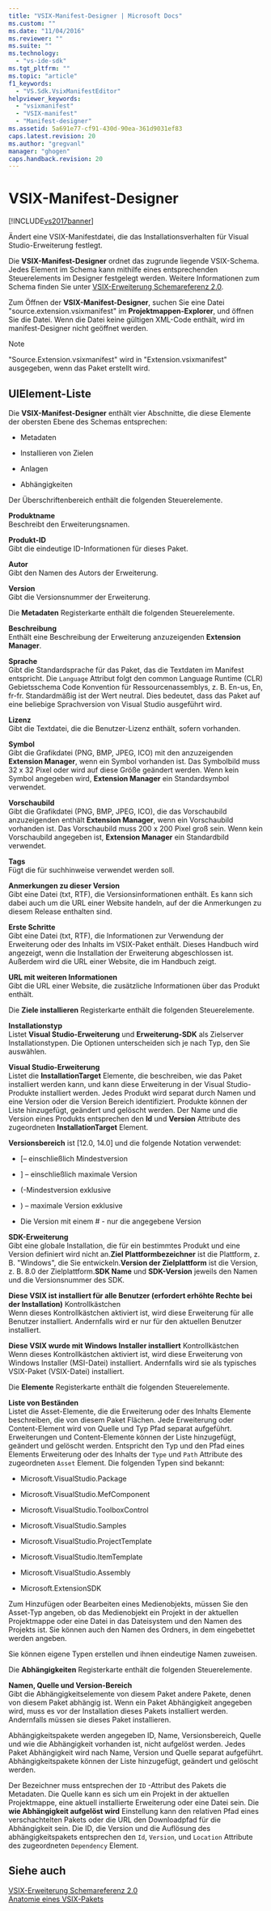 ```yaml
---
title: "VSIX-Manifest-Designer | Microsoft Docs"
ms.custom: ""
ms.date: "11/04/2016"
ms.reviewer: ""
ms.suite: ""
ms.technology: 
  - "vs-ide-sdk"
ms.tgt_pltfrm: ""
ms.topic: "article"
f1_keywords: 
  - "VS.Sdk.VsixManifestEditor"
helpviewer_keywords: 
  - "vsixmanifest"
  - "VSIX-manifest"
  - "Manifest-designer"
ms.assetid: 5a691e77-cf91-430d-90ea-361d9031ef83
caps.latest.revision: 20
ms.author: "gregvanl"
manager: "ghogen"
caps.handback.revision: 20
---
```

# VSIX-Manifest-Designer
[!INCLUDE[vs2017banner](../code-quality/includes/vs2017banner.md)]

Ändert eine VSIX\-Manifestdatei, die das Installationsverhalten für Visual Studio\-Erweiterung festlegt.  
  
 Die **VSIX\-Manifest\-Designer** ordnet das zugrunde liegende VSIX\-Schema. Jedes Element im Schema kann mithilfe eines entsprechenden Steuerelements im Designer festgelegt werden. Weitere Informationen zum Schema finden Sie unter [VSIX\-Erweiterung Schemareferenz 2.0](../extensibility/vsix-extension-schema-2-0-reference.md).  
  
 Zum Öffnen der **VSIX\-Manifest\-Designer**, suchen Sie eine Datei "source.extension.vsixmanifest" im **Projektmappen\-Explorer**, und öffnen Sie die Datei. Wenn die Datei keine gültigen XML\-Code enthält, wird im manifest\-Designer nicht geöffnet werden.  
  
> [!NOTE]
>  "Source.Extension.vsixmanifest" wird in "Extension.vsixmanifest" ausgegeben, wenn das Paket erstellt wird.  
  
## UIElement-Liste  
 Die **VSIX\-Manifest\-Designer** enthält vier Abschnitte, die diese Elemente der obersten Ebene des Schemas entsprechen:  
  
-   Metadaten  
  
-   Installieren von Zielen  
  
-   Anlagen  
  
-   Abhängigkeiten  
  
 Der Überschriftenbereich enthält die folgenden Steuerelemente.  
  
 **Produktname**  
 Beschreibt den Erweiterungsnamen.  
  
 **Produkt\-ID**  
 Gibt die eindeutige ID\-Informationen für dieses Paket.  
  
 **Autor**  
 Gibt den Namen des Autors der Erweiterung.  
  
 **Version**  
 Gibt die Versionsnummer der Erweiterung.  
  
 Die **Metadaten** Registerkarte enthält die folgenden Steuerelemente.  
  
 **Beschreibung**  
 Enthält eine Beschreibung der Erweiterung anzuzeigenden **Extension Manager**.  
  
 **Sprache**  
 Gibt die Standardsprache für das Paket, das die Textdaten im Manifest entspricht. Die `Language` Attribut folgt den common Language Runtime \(CLR\) Gebietsschema Code Konvention für Ressourcenassemblys, z. B. En\-us, En, fr\-fr. Standardmäßig ist der Wert neutral. Dies bedeutet, dass das Paket auf eine beliebige Sprachversion von Visual Studio ausgeführt wird.  
  
 **Lizenz**  
 Gibt die Textdatei, die die Benutzer\-Lizenz enthält, sofern vorhanden.  
  
 **Symbol**  
 Gibt die Grafikdatei \(PNG, BMP, JPEG, ICO\) mit den anzuzeigenden **Extension Manager**, wenn ein Symbol vorhanden ist. Das Symbolbild muss 32 x 32 Pixel oder wird auf diese Größe geändert werden. Wenn kein Symbol angegeben wird, **Extension Manager** ein Standardsymbol verwendet.  
  
 **Vorschaubild**  
 Gibt die Grafikdatei \(PNG, BMP, JPEG, ICO\), die das Vorschaubild anzuzeigenden enthält **Extension Manager**, wenn ein Vorschaubild vorhanden ist. Das Vorschaubild muss 200 x 200 Pixel groß sein. Wenn kein Vorschaubild angegeben ist, **Extension Manager** ein Standardbild verwendet.  
  
 **Tags**  
 Fügt die für suchhinweise verwendet werden soll.  
  
 **Anmerkungen zu dieser Version**  
 Gibt eine Datei \(txt, RTF\), die Versionsinformationen enthält. Es kann sich dabei auch um die URL einer Website handeln, auf der die Anmerkungen zu diesem Release enthalten sind.  
  
 **Erste Schritte**  
 Gibt eine Datei \(txt, RTF\), die Informationen zur Verwendung der Erweiterung oder des Inhalts im VSIX\-Paket enthält. Dieses Handbuch wird angezeigt, wenn die Installation der Erweiterung abgeschlossen ist. Außerdem wird die URL einer Website, die im Handbuch zeigt.  
  
 **URL mit weiteren Informationen**  
 Gibt die URL einer Website, die zusätzliche Informationen über das Produkt enthält.  
  
 Die **Ziele installieren** Registerkarte enthält die folgenden Steuerelemente.  
  
 **Installationstyp**  
 Listet **Visual Studio\-Erweiterung** und **Erweiterung\-SDK** als Zielserver Installationstypen. Die Optionen unterscheiden sich je nach Typ, den Sie auswählen.  
  
 **Visual Studio\-Erweiterung**  
 Listet die **InstallationTarget** Elemente, die beschreiben, wie das Paket installiert werden kann, und kann diese Erweiterung in der Visual Studio\-Produkte installiert werden. Jedes Produkt wird separat durch Namen und eine Version oder die Version Bereich identifiziert.  Produkte können der Liste hinzugefügt, geändert und gelöscht werden. Der Name und die Version eines Produkts entsprechen den **Id** und **Version** Attribute des zugeordneten **InstallationTarget** Element.  
  
 **Versionsbereich** ist \[12.0, 14.0\] und die folgende Notation verwendet:  
  
-   \[– einschließlich Mindestversion  
  
-   \] – einschließlich maximale Version  
  
-   \(\-Mindestversion exklusive  
  
-   \) – maximale Version exklusive  
  
-   Die Version mit einem \# \- nur die angegebene Version  
  
 **SDK\-Erweiterung**  
 Gibt eine globale Installation, die für ein bestimmtes Produkt und eine Version definiert wird nicht an.**Ziel Plattformbezeichner** ist die Plattform, z. B. "Windows", die Sie entwickeln.**Version der Zielplattform** ist die Version, z. B. 8.0 der Zielplattform.**SDK Name** und **SDK\-Version** jeweils den Namen und die Versionsnummer des SDK.  
  
 **Diese VSIX ist installiert für alle Benutzer \(erfordert erhöhte Rechte bei der Installation\)** Kontrollkästchen  
 Wenn dieses Kontrollkästchen aktiviert ist, wird diese Erweiterung für alle Benutzer installiert. Andernfalls wird er nur für den aktuellen Benutzer installiert.  
  
 **Diese VSIX wurde mit Windows Installer installiert** Kontrollkästchen  
 Wenn dieses Kontrollkästchen aktiviert ist, wird diese Erweiterung von Windows Installer \(MSI\-Datei\) installiert. Andernfalls wird sie als typisches VSIX\-Paket \(VSIX\-Datei\) installiert.  
  
 Die **Elemente** Registerkarte enthält die folgenden Steuerelemente.  
  
 **Liste von Beständen**  
 Listet die Asset\-Elemente, die die Erweiterung oder des Inhalts Elemente beschreiben, die von diesem Paket Flächen. Jede Erweiterung oder Content\-Element wird von Quelle und Typ Pfad separat aufgeführt. Erweiterungen und Content\-Elemente können der Liste hinzugefügt, geändert und gelöscht werden. Entspricht den Typ und den Pfad eines Elements Erweiterung oder des Inhalts der `Type` und `Path` Attribute des zugeordneten `Asset` Element. Die folgenden Typen sind bekannt:  
  
-   Microsoft.VisualStudio.Package  
  
-   Microsoft.VisualStudio.MefComponent  
  
-   Microsoft.VisualStudio.ToolboxControl  
  
-   Microsoft.VisualStudio.Samples  
  
-   Microsoft.VisualStudio.ProjectTemplate  
  
-   Microsoft.VisualStudio.ItemTemplate  
  
-   Microsoft.VisualStudio.Assembly  
  
-   Microsoft.ExtensionSDK  
  
 Zum Hinzufügen oder Bearbeiten eines Medienobjekts, müssen Sie den Asset\-Typ angeben, ob das Medienobjekt ein Projekt in der aktuellen Projektmappe oder eine Datei in das Dateisystem und den Namen des Projekts ist. Sie können auch den Namen des Ordners, in dem eingebettet werden angeben.  
  
 Sie können eigene Typen erstellen und ihnen eindeutige Namen zuweisen.  
  
 Die **Abhängigkeiten** Registerkarte enthält die folgenden Steuerelemente.  
  
 **Namen, Quelle und Version\-Bereich**  
 Gibt die Abhängigkeitselemente von diesem Paket andere Pakete, denen von diesem Paket abhängig ist. Wenn ein Paket Abhängigkeit angegeben wird, muss es vor der Installation dieses Pakets installiert werden. Andernfalls müssen sie dieses Paket installieren.  
  
 Abhängigkeitspakete werden angegeben ID, Name, Versionsbereich, Quelle und wie die Abhängigkeit vorhanden ist, nicht aufgelöst werden. Jedes Paket Abhängigkeit wird nach Name, Version und Quelle separat aufgeführt. Abhängigkeitspakete können der Liste hinzugefügt, geändert und gelöscht werden.  
  
 Der Bezeichner muss entsprechen der `ID` \-Attribut des Pakets die Metadaten. Die Quelle kann es sich um ein Projekt in der aktuellen Projektmappe, eine aktuell installierte Erweiterung oder eine Datei sein. Die **wie Abhängigkeit aufgelöst wird** Einstellung kann den relativen Pfad eines verschachtelten Pakets oder die URL den Downloadpfad für die Abhängigkeit sein. Die ID, die Version und die Auflösung des abhängigkeitspakets entsprechen den `Id`, `Version`, und `Location` Attribute des zugeordneten `Dependency` Element.  
  
## Siehe auch  
 [VSIX\-Erweiterung Schemareferenz 2.0](../extensibility/vsix-extension-schema-2-0-reference.md)   
 [Anatomie eines VSIX\-Pakets](../extensibility/anatomy-of-a-vsix-package.md)